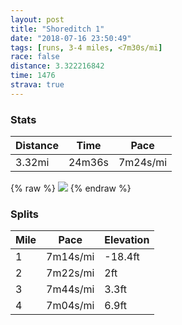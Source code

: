```yaml
---
layout: post
title: "Shoreditch 1"
date: "2018-07-16 23:50:49"
tags: [runs, 3-4 miles, <7m30s/mi]
race: false
distance: 3.322216842
time: 1476
strava: true
---
```


### Stats

| Distance | Time | Pace |
|----------|------|------|
|3.32mi|24m36s|7m24s/mi|

{% raw %}
<img src='https://maps.googleapis.com/maps/api/staticmap?maptype=roadmap&path=enc:cvnyHpgNcCi@{HoNgHeF_D_N]uc@_Hks@{Cun@xHa_@bDxc@nFf[hJ~@n@hDlHrjA|H|_@b@lRaHtB&key=AIzaSyC1MId7bFpkLXNAaYhBSTb8jLyiSqzbDtM&size=800x800&markers=color:yellow|label:S|51.52626,-0.07817&markers=color:green|label:F|51.52568,-0.07756999999999999'>
{% endraw %}

### Splits

| Mile | Pace | Elevation |
|------|------|-----------|
|1|7m14s/mi|-18.4ft|
|2|7m22s/mi|2ft|
|3|7m44s/mi|3.3ft|
|4|7m04s/mi|6.9ft|
